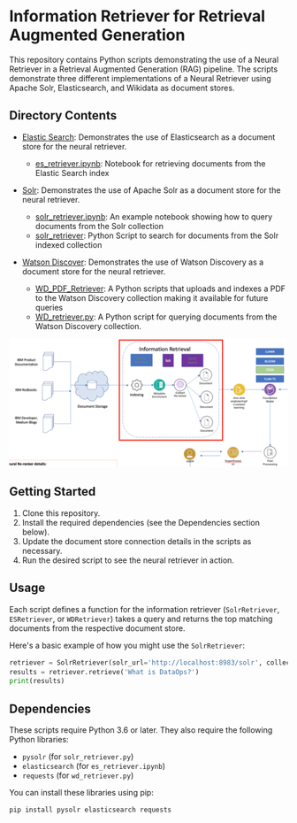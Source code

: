 # Information Retriever for Retrieval Augmented Generation

This repository contains Python scripts demonstrating the use of a Neural Retriever in a Retrieval Augmented Generation (RAG) pipeline. The scripts demonstrate three different implementations of a Neural Retriever using Apache Solr, Elasticsearch, and Wikidata as document stores.



## Directory Contents

- [Elastic Search](../3.%20Neural%20Retriever/ElasticSearch/): Demonstrates the use of Elasticsearch as a document store for the neural retriever.
    - [es_retriever.ipynb](../3.%20Neural%20Retriever/ElasticSearch/es_retriever.ipynb): Notebook for retrieving documents from the Elastic Search index
- [Solr](../3.%20Neural%20Retriever/Solr/): Demonstrates the use of Apache Solr as a document store for the neural retriever.
    - [solr_retriever.ipynb](../3.%20Neural%20Retriever/Solr/solr_retriever.ipynb): An example notebook showing how to query documents from the Solr collection
    - [solr_retriever](../3.%20Neural%20Retriever/Solr/solr_retriever.py): Python Script to search for documents from the Solr indexed collection

- [Watson Discover](../3.%20Neural%20Retriever/Watson%20Discovery/): Demonstrates the use of Watson Discovery as a document store for the neural retriever.
    - [WD_PDF_Retriever](../3.%20Neural%20Retriever/Watson%20Discovery/WD_PDF_Retriever.py): A Python scripts that uploads and indexes a PDF to the Watson Discovery collection making it available for future queries
    - [WD_retriever.py](../3.%20Neural%20Retriever/Watson%20Discovery/WD_retriever.py): A Python script for querying documents from the Watson Discovery collection.
    
![Retriever](./Screenshots/retriever.png)

## Getting Started

1. Clone this repository.
2. Install the required dependencies (see the Dependencies section below).
3. Update the document store connection details in the scripts as necessary.
4. Run the desired script to see the neural retriever in action.

## Usage

Each script defines a function for the information retriever (`SolrRetriever`, `ESRetriever`, or `WDRetriever`) takes a query and returns the top matching documents from the respective document store.

Here's a basic example of how you might use the `SolrRetriever`:

```python
retriever = SolrRetriever(solr_url='http://localhost:8983/solr', collection_name='my_collection')
results = retriever.retrieve('What is DataOps?')
print(results)
```

## Dependencies

These scripts require Python 3.6 or later. They also require the following Python libraries:

- `pysolr` (for `solr_retriever.py`)
- `elasticsearch` (for `es_retriever.ipynb`)
- `requests` (for `wd_retriever.py`)

You can install these libraries using pip:

```
pip install pysolr elasticsearch requests
```
